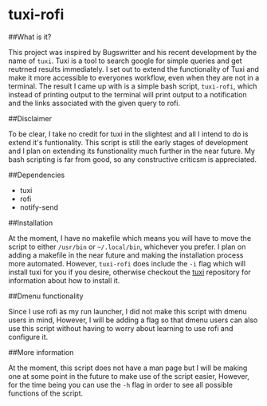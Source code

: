 # tuxi-rofi

##What is it?

This project was inspired by Bugswritter and his recent development by the name of `tuxi`. Tuxi is a tool to search google for simple queries and get reutrned results immediately. I set out to extend the functionality of Tuxi and make it more accessible to everyones workflow, even when they are not in a terminal. The result I came up with is a simple bash script, `tuxi-rofi`, which instead of printing output to the terminal will print output to a notification and the links associated with the given query to rofi.  

##Disclaimer

To be clear, I take no credit for tuxi in the slightest and all I intend to do is extend it's funtionality. This script is still the early stages of development and I plan on extending its funstionality much further in the near future. My bash scripting is far from good, so any constructive criticsm is appreciated. 

##Dependencies

* tuxi
* rofi
* notify-send

##Installation

At the moment, I have no makefile which means you will have to move the script to either `/usr/bin` or `~/.local/bin`, whichever you prefer. I plan on adding a makefile in the near future and making the installation process more automated. 
However, `tuxi-rofi` does include the `-i` flag which will install tuxi for you if you desire, otherwise checkout the [tuxi](https://github.com/Bugswriter/tuxi) repository for information about how to install it. 

##Dmenu functionality

Since I use rofi as my run launcher, I did not make this script with dmenu users in mind, However, I will be adding a flag so that dmenu users can also use this script without having to worry about learning to use rofi and configure it. 

##More information

At the moment, this script does not have a man page but I will be making one at some point in the future to make use of the script easier, However, for the time being you can use the `-h` flag in order to see all possible functions of the script. 


